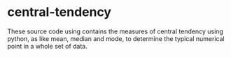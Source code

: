 # central-tendency
These source code using contains the measures of central tendency using python, as like mean, median and mode, to determine the typical numerical point in a whole set of data.
